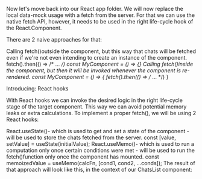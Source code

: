 Now let's move back into our React app folder. We will now replace the local data-mock usage with a fetch from the server. For that we can use the native fetch API, however, it needs to be used in the right life-cycle hook of the React.Component.

There are 2 naive approaches for that:

Calling fetch()outside the component, but this way that chats will be fetched even if we're not even intending to create an instance of the component.
fetch().then(() => /* ... */)
const MyComponent = () => {}
Calling fetch()inside the component, but then it will be invoked whenever the component is re-rendered.
const MyComponent = () => {
  fetch().then(() => /* ... */)
}

Introducing: React hooks

With React hooks we can invoke the desired logic in the right life-cycle stage of the target component. This way we can avoid potential memory leaks or extra calculations. To implement a proper fetch(), we will be using 2 React hooks:

React.useState()- which is used to get and set a state of the component - will be used to store the chats fetched from the server.
const [value, setValue] = useState(initialValue);
React.useMemo()- which is used to run a computation only once certain conditions were met - will be used to run the fetch()function only once the component has mounted.
const memoizedValue = useMemo(calcFn, [cond1, cond2, ...conds]);
The result of that approach will look like this, in the context of our ChatsList component:
